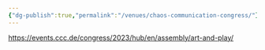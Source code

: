 ```yaml
---
{"dg-publish":true,"permalink":"/venues/chaos-communication-congress/"}
---
```



https://events.ccc.de/congress/2023/hub/en/assembly/art-and-play/